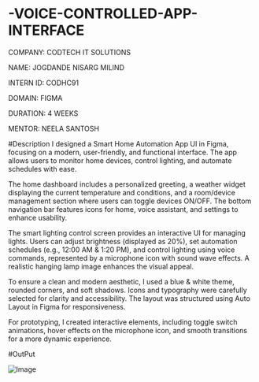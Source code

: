 # -VOICE-CONTROLLED-APP-INTERFACE

COMPANY: CODTECH IT SOLUTIONS

NAME: JOGDANDE NISARG MILIND

INTERN ID: CODHC91

DOMAIN: FIGMA

DURATION: 4 WEEKS

MENTOR: NEELA SANTOSH

#Description
I designed a Smart Home Automation App UI in Figma, focusing on a modern, user-friendly, and functional interface. The app allows users to monitor home devices, control lighting, and automate schedules with ease.

The home dashboard includes a personalized greeting, a weather widget displaying the current temperature and conditions, and a room/device management section where users can toggle devices ON/OFF. The bottom navigation bar features icons for home, voice assistant, and settings to enhance usability.

The smart lighting control screen provides an interactive UI for managing lights. Users can adjust brightness (displayed as 20%), set automation schedules (e.g., 12:00 AM & 1:20 PM), and control lighting using voice commands, represented by a microphone icon with sound wave effects. A realistic hanging lamp image enhances the visual appeal.

To ensure a clean and modern aesthetic, I used a blue & white theme, rounded corners, and soft shadows. Icons and typography were carefully selected for clarity and accessibility. The layout was structured using Auto Layout in Figma for responsiveness.

For prototyping, I created interactive elements, including toggle switch animations, hover effects on the microphone icon, and smooth transitions for a more dynamic experience.

#OutPut

![Image](https://github.com/user-attachments/assets/5cc35298-4c3f-4ec1-9e57-5d1a474d1f1c)
